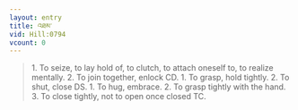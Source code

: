 ```yaml
---
layout: entry
title: འཐམ་
vid: Hill:0794
vcount: 0
---
```

> 1\. To seize, to lay hold of, to clutch, to attach oneself to, to realize mentally\. 2\. To join together, enlock CD\. 1\. To grasp, hold tightly\. 2\. To shut, close DS\. 1\. To hug, embrace\. 2\. To grasp tightly with the hand\. 3\. To close tightly, not to open once closed TC\.


